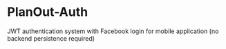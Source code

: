 # PlanOut-Auth
JWT authentication system with Facebook login for mobile application (no backend persistence required)
